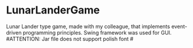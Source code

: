 # LunarLanderGame
Lunar Lander type game, made with my colleague, that implements event-driven programming principles. Swing framework was used for GUI.
#ATTENTION: Jar file does not support polish font #
